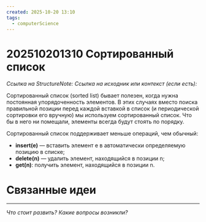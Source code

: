 ```yaml
---
created: 2025-10-20 13:10
tags:
  - computerScience
---
```

# 202510201310 Сортированный список

*Ссылка на StructureNote:*
*Ссылка на исходник или контекст (если есть):* 

Сортированный список (sorted list) бывает полезен, когда нужна постоянная упорядоченность элементов. В этих случаях вместо поиска правильной позиции перед каждой вставкой в список (и периодической сортировки его вручную) мы используем сортированный список. Что бы в него ни помещали, элементы всегда будут стоять по порядку.

Сортированный список поддерживает меньше операций, чем обычный:
- **insert(e)** — вставить элемент e в автоматически определяемую позицию в списке;
- **delete(n)** — удалить элемент, находящийся в позиции n;
- **get(n)**: получить элемент, находящийся в позиции n.



# Связанные идеи

---

*Что стоит развить? Какие вопросы возникли?*